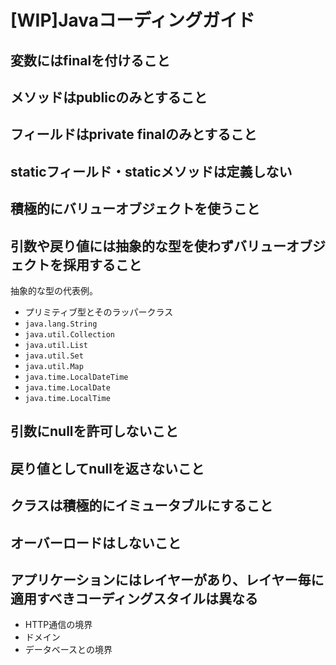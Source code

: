 # [WIP]Javaコーディングガイド

## 変数にはfinalを付けること

## メソッドはpublicのみとすること

## フィールドはprivate finalのみとすること

## staticフィールド・staticメソッドは定義しない

## 積極的にバリューオブジェクトを使うこと

## 引数や戻り値には抽象的な型を使わずバリューオブジェクトを採用すること

抽象的な型の代表例。

- プリミティブ型とそのラッパークラス
- `java.lang.String`
- `java.util.Collection`
- `java.util.List`
- `java.util.Set`
- `java.util.Map`
- `java.time.LocalDateTime`
- `java.time.LocalDate`
- `java.time.LocalTime`

## 引数にnullを許可しないこと

## 戻り値としてnullを返さないこと

## クラスは積極的にイミュータブルにすること

## オーバーロードはしないこと

## アプリケーションにはレイヤーがあり、レイヤー毎に適用すべきコーディングスタイルは異なる

- HTTP通信の境界
- ドメイン
- データベースとの境界

